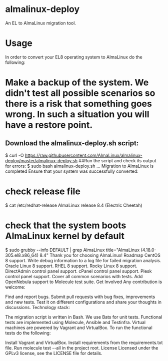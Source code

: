 # almalinux-deploy
An EL to AlmaLinux migration tool.

# Usage
In order to convert your EL8 operating system to AlmaLinux do the following:

# Make a backup of the system. We didn't test all possible scenarios so there is a risk that something goes wrong. In such a situation you will have a restore point.
## Download the almalinux-deploy.sh script:
$ curl -O https://raw.githubusercontent.com/AlmaLinux/almalinux-deploy/master/almalinux-deploy.sh
##Run the script and check its output for errors:
$ sudo bash almalinux-deploy.sh
  ...
  Migration to AlmaLinux is completed
Ensure that your system was successfully converted:
# check release file
$ cat /etc/redhat-release 
AlmaLinux release 8.4 (Electric Cheetah)

# check that the system boots AlmaLinux kernel by default
$ sudo grubby --info DEFAULT | grep AlmaLinux
title="AlmaLinux (4.18.0-305.el8.x86_64) 8.4"
Thank you for choosing AlmaLinux!
Roadmap
 CentOS 8 support.
 Write debug information to a log file for failed migration analysis.
 Oracle Linux 8 support.
 RHEL 8 support.
 Rocky Linux 8 support.
 DirectAdmin control panel support.
 cPanel control panel support.
 Plesk control panel support.
 Cover all common scenarios with tests.
 Add OpenNebula support to Molecule test suite.
Get Involved
Any contribution is welcome:

Find and report bugs.
Submit pull requests with bug fixes, improvements and new tests.
Test it on different configurations and share your thoughts in discussions.
Technology stack:

The migration script is written in Bash.
We use Bats for unit tests.
Functional tests are implemented using Molecule, Ansible and Testinfra. Virtual machines are powered by Vagrant and VirtualBox.
To run the functional tests do the following:

Install Vagrant and VirtualBox.
Install requirements from the requirements.txt file.
Run molecule test --all in the project root.
License
Licensed under the GPLv3 license, see the LICENSE file for details.

